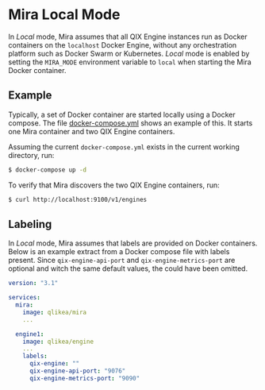 # Mira Local Mode

In _Local_ mode, Mira assumes that all QIX Engine instances run as Docker containers on the `localhost` Docker Engine, without any orchestration platform such as Docker Swarm or Kubernetes. _Local_ mode is enabled by setting the `MIRA_MODE` environment variable to `local` when starting the Mira Docker container.

## Example

Typically, a set of Docker container are started locally using a Docker compose. The file [docker-compose.yml](https://github.com/qlik-ea/mira/blob/master/docker-compose.yml) shows an example of this. It starts one Mira container and two QIX Engine containers.

Assuming the current `docker-compose.yml` exists in the current working directory, run:

```sh
$ docker-compose up -d
```

To verify that Mira discovers the two QIX Engine containers, run:

```sh
$ curl http://localhost:9100/v1/engines
```

## Labeling

In _Local_ mode, Mira assumes that labels are provided on Docker containers. Below is an example extract from a Docker compose file with labels present. Since `qix-engine-api-port` and `qix-engine-metrics-port` are optional and witch the same default values, the could have been omitted.

```yaml
version: "3.1"

services:
  mira:
    image: qlikea/mira
    ...

  engine1:
    image: qlikea/engine
    ...
    labels:
      qix-engine: ""
      qix-engine-api-port: "9076"
      qix-engine-metrics-port: "9090"

```
